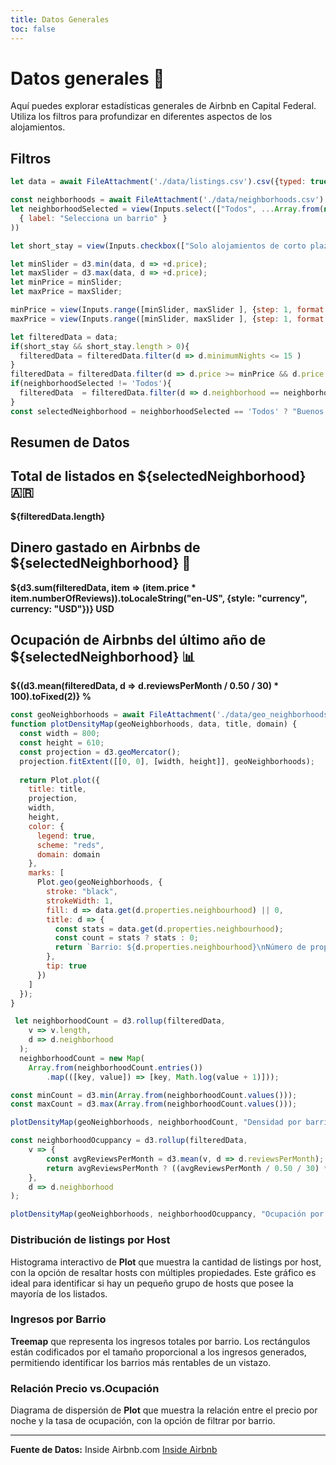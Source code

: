 ```yaml
---
title: Datos Generales
toc: false
---
```


# Datos generales 🚀

Aquí puedes explorar estadísticas generales de Airbnb en Capital Federal. Utiliza los filtros para profundizar en diferentes aspectos de los alojamientos.

## Filtros
```js
let data = await FileAttachment('./data/listings.csv').csv({typed: true});

```

```js
const neighborhoods = await FileAttachment('./data/neighborhoods.csv').csv({ typed: true })
let neighborhoodSelected = view(Inputs.select(["Todos", ...Array.from(new Set(neighborhoods.map(d => d.neighborhood).filter(Boolean)))],
  { label: "Selecciona un barrio" }
))
```
```js
let short_stay = view(Inputs.checkbox(["Solo alojamientos de corto plazo (menos de 15 días)"]));
```
```js
let minSlider = d3.min(data, d => +d.price);
let maxSlider = d3.max(data, d => +d.price);
let minPrice = minSlider;
let maxPrice = maxSlider;

minPrice = view(Inputs.range([minSlider, maxSlider ], {step: 1, format: x => x.toFixed(0), label: "Precio mínimo", value: minSlider}));
maxPrice = view(Inputs.range([minSlider, maxSlider ], {step: 1, format: x => x.toFixed(0), label: "Precio máximo", value: maxSlider}));
```

```js
let filteredData = data;
if(short_stay && short_stay.length > 0){
  filteredData = filteredData.filter(d => d.minimumNights <= 15 )
}
filteredData = filteredData.filter(d => d.price >= minPrice && d.price <= maxPrice)
if(neighborhoodSelected != 'Todos'){
  filteredData  = filteredData.filter(d => d.neighborhood == neighborhoodSelected)
}
const selectedNeighborhood = neighborhoodSelected == 'Todos' ? "Buenos Aires": neighborhoodSelected;
```
## Resumen de Datos

<div class="grid grid-cols-4 gap-4">
  <div class="card">
    <h2>Total de listados en ${selectedNeighborhood} 🇦🇷</h2>
    <span class="big"><b>${filteredData.length}
</b></span>
  </div>
  <div class="card">
    <h2>Dinero gastado en Airbnbs de ${selectedNeighborhood} 💸</h2>
    <span class="big"><b>${d3.sum(filteredData, item => (item.price * item.numberOfReviews)).toLocaleString("en-US", {style: "currency", currency: "USD"})} USD</b></span>
  </div>
  <div class="card">
    <h2>Ocupación de Airbnbs del último año de ${selectedNeighborhood} 📊</h2>
    <span class="big"><b>${(d3.mean(filteredData, d => d.reviewsPerMonth / 0.50 / 30) * 100).toFixed(2)} %</b></span>
  </div>
</div>

```js 
const geoNeighborhoods = await FileAttachment('./data/geo_neighborhoods.json').json()
function plotDensityMap(geoNeighborhoods, data, title, domain) {
  const width = 800;
  const height = 610;
  const projection = d3.geoMercator();
  projection.fitExtent([[0, 0], [width, height]], geoNeighborhoods);
 
  return Plot.plot({
    title: title,
    projection,
    width,
    height,
    color: {
      legend: true,
      scheme: "reds",
      domain: domain
    },
    marks: [
      Plot.geo(geoNeighborhoods, {
        stroke: "black",
        strokeWidth: 1,
        fill: d => data.get(d.properties.neighbourhood) || 0,
        title: d => {
          const stats = data.get(d.properties.neighbourhood);
          const count = stats ? stats : 0;
          return `Barrio: ${d.properties.neighbourhood}\nNúmero de propiedades: ${count}`;
        },
        tip: true
      })
    ]
  });
}
```

```js
 let neighborhoodCount = d3.rollup(filteredData, 
    v => v.length,  
    d => d.neighborhood
  );
  neighborhoodCount = new Map(
    Array.from(neighborhoodCount.entries())
        .map(([key, value]) => [key, Math.log(value + 1)]));

const minCount = d3.min(Array.from(neighborhoodCount.values()));
const maxCount = d3.max(Array.from(neighborhoodCount.values()));

```

```js
plotDensityMap(geoNeighborhoods, neighborhoodCount, "Densidad por barrio (escala log)", [minCount, maxCount])
```
```js
const neighborhoodOcuppancy = d3.rollup(filteredData, 
    v => {
        const avgReviewsPerMonth = d3.mean(v, d => d.reviewsPerMonth);
        return avgReviewsPerMonth ? ((avgReviewsPerMonth / 0.50 / 30) * 100).toFixed(2) : 0;
    },
    d => d.neighborhood
);
```

```js
plotDensityMap(geoNeighborhoods, neighborhoodOcuppancy, "Ocupación por barrio (%)", [0,14.20])
```


### Distribución de listings por Host

Histograma interactivo de **Plot** que muestra la cantidad de listings por host, con la opción de resaltar hosts con múltiples propiedades. Este gráfico es ideal para identificar si hay un pequeño grupo de hosts que posee la mayoría de los listados.

### Ingresos por Barrio

**Treemap** que representa los ingresos totales por barrio. Los rectángulos están codificados por el tamaño proporcional a los ingresos generados, permitiendo identificar los barrios más rentables de un vistazo.

### Relación Precio vs.Ocupación

Diagrama de dispersión de **Plot** que muestra la relación entre el precio por noche y la tasa de ocupación, con la opción de filtrar por barrio.

---

**Fuente de Datos:** Inside Airbnb.com [Inside Airbnb](https://insideairbnb.com/get-the-data/)